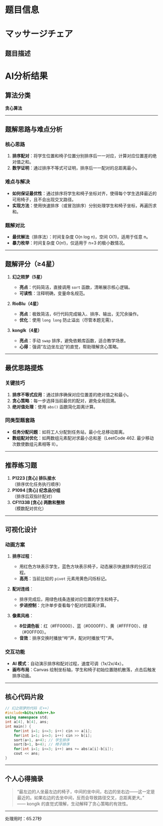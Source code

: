 # 题目信息

# マッサージチェア

## 题目描述

[problemUrl]: https://atcoder.jp/contests/kupc2014/tasks/kupc2014_a

# AI分析结果



## 算法分类
**贪心算法**

---

## 题解思路与难点分析
### 核心思路
1. **排序配对**：将学生位置和椅子位置分别排序后一一对应，计算对应位置差的绝对值之和。
2. **数学证明**：通过排序不等式可证明，排序后一一配对的总距离最小。

### 难点与解决
- **如何保证最优性**：通过排序将学生和椅子坐标对齐，使得每个学生选择最近的可用椅子，且不会出现交叉路径。
- **实现方法**：使用快速排序（或冒泡排序）分别处理学生和椅子坐标，再遍历求和。

### 题解对比
- **最优解法**（排序法）：时间复杂度 O(n log n)，空间 O(1)，适用于任意 n。
- **暴力枚举**：时间复杂度 O(n!)，仅适用于 n=3 的极小数情况。

---

## 题解评分（≥4星）
1. **幻之陨梦（5星）**  
   - **亮点**：代码简洁，直接调用 `sort` 函数，清晰展示核心逻辑。  
   - **可读性**：注释明确，变量命名规范。

2. **RioBlu（4星）**  
   - **亮点**：极致简洁，6行代码完成输入、排序、输出，无冗余操作。  
   - **优化**：使用 `long long` 防止溢出（尽管本题无需）。

3. **konglk（4星）**  
   - **亮点**：手动 `swap` 排序，避免依赖库函数，适合教学场景。  
   - **心得**：强调“左边坐左边”的直觉，帮助理解贪心策略。

---

## 最优思路提炼
### 关键技巧
1. **排序不等式应用**：通过排序确保对应位置差的绝对值之和最小。
2. **贪心策略**：每一步选择当前最优的配对，避免全局回溯。
3. **绝对值处理**：使用 `abs()` 函数简化距离计算。

### 同类型题套路
- **任务分配问题**：如将工人分配到任务站，最小化总移动距离。
- **数组配对优化**：如两数组元素配对求最小总和差（LeetCode 462. 最少移动次数使数组元素相等 II）。

---

## 推荐练习题
1. **P1223 [贪心] 排队接水**  
   （排序优化任务执行顺序）
2. **P1094 [贪心] 纪念品分组**  
   （排序后双指针配对）
3. **CF1133B [贪心] 两数和整除**  
   （模数配对优化）

---

## 可视化设计
### 动画方案
1. **排序过程**：  
   - 用红色方块表示学生，蓝色方块表示椅子，动态展示快速排序的分区过程。
   - **高亮**：当前比较的 `pivot` 元素用黄色闪烁标记。

2. **配对连线**：  
   - 排序完成后，用绿色线条连接对应位置的学生和椅子。
   - **步进控制**：允许单步查看每个配对的距离计算。

3. **像素风格**：  
   - **8位调色板**：红（#FF0000）、蓝（#0000FF）、黄（#FFFF00）、绿（#00FF00）。
   - **音效**：排序交换时播放“哔”声，配对时播放“叮”声。

### 交互功能
- **AI 模式**：自动演示排序和配对过程，速度可调（1x/2x/4x）。
- **画布布局**：Canvas 绘制坐标轴，学生和椅子初始位置随机散落，点击后触发排序动画。

---

## 核心代码片段
```cpp
// 幻之陨梦的代码（C++）
#include<bits/stdc++.h>
using namespace std;
int a[4], b[4], ans;
int main() {
    for(int i=1; i<=3; i++) cin >> a[i];
    for(int i=1; i<=3; i++) cin >> b[i];
    sort(a+1, a+4); // 学生排序
    sort(b+1, b+4); // 椅子排序
    for(int i=1; i<=3; i++) ans += abs(a[i]-b[i]);
    cout << ans;
}
```

---

## 个人心得摘录
> “最左边的人坐最左边的椅子，中间的坐中间，右边的坐右边——这一定是最近的。如果右边的去坐中间，反而会导致路径交叉，总距离更大。”  
> —— konglk 的直觉式理解，生动解释了贪心策略的有效性。

---
处理用时：65.27秒